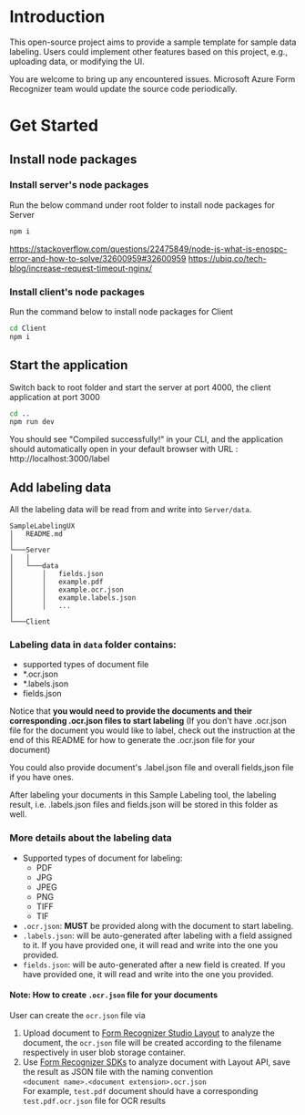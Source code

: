 # Introduction

This open-source project aims to provide a sample template for sample data labeling.
Users could implement other features based on this project, e.g., uploading data, or modifying the UI.

You are welcome to bring up any encountered issues.
Microsoft Azure Form Recognizer team would update the source code periodically.

# Get Started

## Install node packages

### Install server's node packages

Run the below command under root folder to install node packages for Server

```sh
npm i
```
https://stackoverflow.com/questions/22475849/node-js-what-is-enospc-error-and-how-to-solve/32600959#32600959
https://ubiq.co/tech-blog/increase-request-timeout-nginx/
### Install client's node packages

Run the command below to install node packages for Client

```sh
cd Client
npm i
```

## Start the application

Switch back to root folder and start the server at port 4000, the client application at port 3000

```sh
cd ..
npm run dev
```

You should see "Compiled successfully!" in your CLI, and the application should automatically open in your default browser with URL : http://localhost:3000/label

## Add labeling data

All the labeling data will be read from and write into `Server/data`.

```
SampleLabelingUX
│   README.md
│
└───Server
│   │
│   └───data
│       │   fields.json
│       │   example.pdf
│       │   example.ocr.json
│       │   example.labels.json
│       │   ...
│
└───Client
```

### Labeling data in `data` folder contains:

-   supported types of document file
-   \*.ocr.json
-   \*.labels.json
-   fields.json

Notice that **you would need to provide the documents and their corresponding .ocr.json files to start labeling** (If you don't have .ocr.json file for the document you would like to label, check out the instruction at the end of this README for how to generate the .ocr.json file for your document)

You could also provide document's .label.json file and overall fields,json file if you have ones.

After labeling your documents in this Sample Labeling tool, the labeling result, i.e. .labels.json files and fields.json will be stored in this folder as well.

### More details about the labeling data

-   Supported types of document for labeling:
    -   PDF
    -   JPG
    -   JPEG
    -   PNG
    -   TIFF
    -   TIF
-   `.ocr.json`: **MUST** be provided along with the document to start labeling.
-   `.labels.json`: will be auto-generated after labeling with a field assigned to it. If you have provided one, it will read and write into the one you provided.
-   `fields.json`: will be auto-generated after a new field is created. If you have provided one, it will read and write into the one you provided.

#### Note: How to create `.ocr.json` file for your documents

User can create the `ocr.json` file via

1. Upload document to [Form Recognizer Studio Layout](https://formrecognizer.appliedai.azure.com/studio/layout) to analyze the document, the `ocr.json` file will be created according to the filename respectively in user blob storage container.
2. Use [Form Recognizer SDKs](https://learn.microsoft.com/en-us/azure/applied-ai-services/form-recognizer/quickstarts/get-started-v3-sdk-rest-api?pivots=programming-language-csharp) to analyze document with Layout API, save the result as JSON file with the naming convention <br>
   `<document name>.<document extension>.ocr.json` <br>
   For example, `test.pdf` document should have a corresponding `test.pdf.ocr.json` file for OCR results
